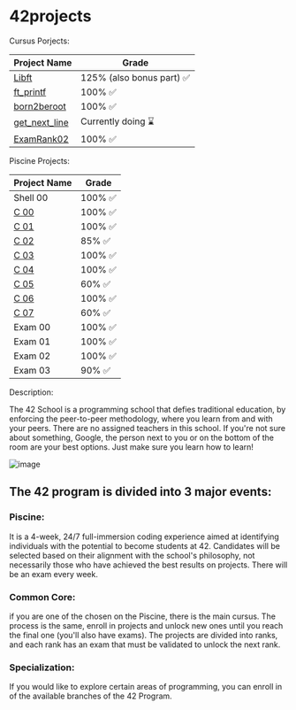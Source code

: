 # 42projects

Cursus Porjects:

| Project Name | Grade |	
| --- | --- |
| [Libft](./libft/) | 125% (also bonus part) ✅ |
| [ft_printf](./ft_printf/) | 100% ✅	 |
| [born2beroot](./born2beroot) | 100% ✅	 |
| [get_next_line](./getnextline/) | Currently doing ⌛ |
| [ExamRank02]() | 100% ✅ |

Piscine Projects:

| Project Name | Grade |	
| --- | --- |
| Shell 00 | 100% ✅ |
| [C 00](Piscine/c-00) | 100% ✅	 |
| [C 01](Piscine/c-01) | 100% ✅	 |
| [C 02](Piscine/c-02) | 85% ✅ |
| [C 03](Piscine/c-03) | 100% ✅	 |
| [C 04](Piscine/c-04) | 100% ✅ |
| [C 05](Piscine/c-05) | 60% ✅ |
| [C 06](Piscine/c-06) | 100% ✅	 |
| [C 07](Piscine/c-07) | 60% ✅ |
| Exam 00 | 100% ✅ |
| Exam 01 | 100% ✅ |
| Exam 02 | 100% ✅ |
| Exam 03 | 90% ✅ |

Description: 

The 42 School is a programming school that defies traditional education, by enforcing the peer-to-peer methodology, where you learn from and with your peers. There are no assigned teachers in this school. If you're not sure about something, Google, the person next to you or on the bottom of the room are your best options. Just make sure you learn how to learn!

![image](https://github.com/PisanoRaffaele/42projects/assets/116729126/e08b83d9-f321-40aa-9ea3-07a0397e19e4)

## The 42 program is divided into 3 major events:

### Piscine: 
It is a 4-week, 24/7 full-immersion coding experience aimed at identifying individuals with the potential to become students at 42. Candidates will be selected based on their alignment with the school's philosophy, not necessarily those who have achieved the best results on projects. There will be an exam every week.

### Common Core: 
if you are one of the chosen on the Piscine, there is the main cursus. The process is the same, enroll in projects and unlock new ones until you reach the final one (you'll also have exams). The projects are divided into ranks, and each rank has an exam that must be validated to unlock the next rank.

### Specialization: 
If you would like to explore certain areas of programming, you can enroll in of the available branches of the 42 Program.
